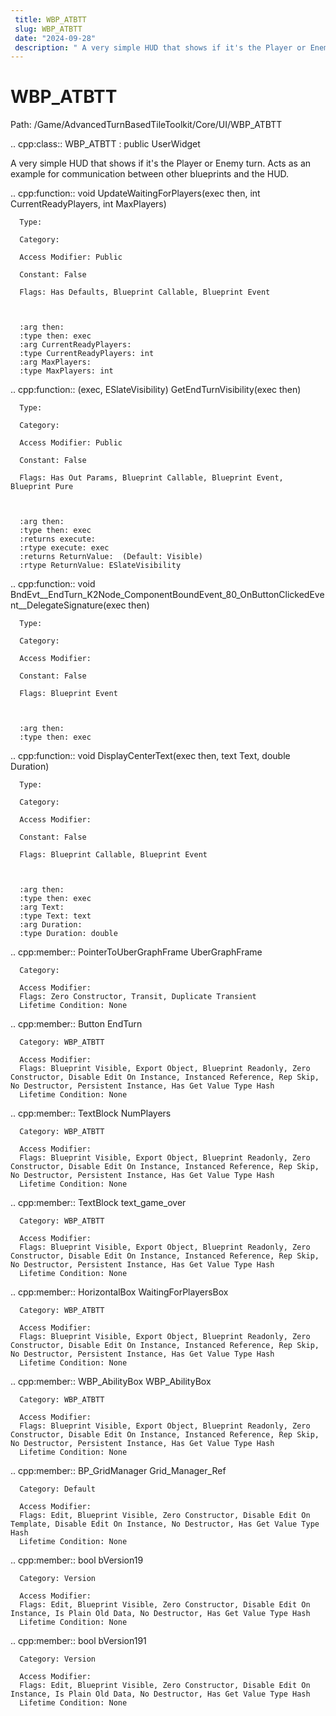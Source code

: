 ```yaml
---
 title: WBP_ATBTT
 slug: WBP_ATBTT
 date: "2024-09-28"
 description: " A very simple HUD that shows if it's the Player or Enemy turn. Acts as an example for communication between other blueprints and the HUD."
---
```


WBP_ATBTT
==========

Path: /Game/AdvancedTurnBasedTileToolkit/Core/UI/WBP_ATBTT

.. cpp:class:: WBP_ATBTT : public UserWidget

   A very simple HUD that shows if it's the Player or Enemy turn. Acts as an example for communication between other blueprints and the HUD.

   .. cpp:function:: void UpdateWaitingForPlayers(exec then, int CurrentReadyPlayers, int MaxPlayers)

      Type: 

      Category: 

      Access Modifier: Public

      Constant: False

      Flags: Has Defaults, Blueprint Callable, Blueprint Event

      

      :arg then: 
      :type then: exec
      :arg CurrentReadyPlayers: 
      :type CurrentReadyPlayers: int
      :arg MaxPlayers: 
      :type MaxPlayers: int

   .. cpp:function:: (exec, ESlateVisibility) GetEndTurnVisibility(exec then)

      Type: 

      Category: 

      Access Modifier: Public

      Constant: False

      Flags: Has Out Params, Blueprint Callable, Blueprint Event, Blueprint Pure

      

      :arg then: 
      :type then: exec
      :returns execute: 
      :rtype execute: exec
      :returns ReturnValue:  (Default: Visible)
      :rtype ReturnValue: ESlateVisibility

   .. cpp:function:: void BndEvt__EndTurn_K2Node_ComponentBoundEvent_80_OnButtonClickedEvent__DelegateSignature(exec then)

      Type: 

      Category: 

      Access Modifier: 

      Constant: False

      Flags: Blueprint Event

      

      :arg then: 
      :type then: exec

   .. cpp:function:: void DisplayCenterText(exec then, text Text, double Duration)

      Type: 

      Category: 

      Access Modifier: 

      Constant: False

      Flags: Blueprint Callable, Blueprint Event

      

      :arg then: 
      :type then: exec
      :arg Text: 
      :type Text: text
      :arg Duration: 
      :type Duration: double

   .. cpp:member:: PointerToUberGraphFrame UberGraphFrame

      Category: 

      Access Modifier: 
      Flags: Zero Constructor, Transit, Duplicate Transient
      Lifetime Condition: None

      

   .. cpp:member:: Button EndTurn

      Category: WBP_ATBTT

      Access Modifier: 
      Flags: Blueprint Visible, Export Object, Blueprint Readonly, Zero Constructor, Disable Edit On Instance, Instanced Reference, Rep Skip, No Destructor, Persistent Instance, Has Get Value Type Hash
      Lifetime Condition: None

      

   .. cpp:member:: TextBlock NumPlayers

      Category: WBP_ATBTT

      Access Modifier: 
      Flags: Blueprint Visible, Export Object, Blueprint Readonly, Zero Constructor, Disable Edit On Instance, Instanced Reference, Rep Skip, No Destructor, Persistent Instance, Has Get Value Type Hash
      Lifetime Condition: None

      

   .. cpp:member:: TextBlock text_game_over

      Category: WBP_ATBTT

      Access Modifier: 
      Flags: Blueprint Visible, Export Object, Blueprint Readonly, Zero Constructor, Disable Edit On Instance, Instanced Reference, Rep Skip, No Destructor, Persistent Instance, Has Get Value Type Hash
      Lifetime Condition: None

      

   .. cpp:member:: HorizontalBox WaitingForPlayersBox

      Category: WBP_ATBTT

      Access Modifier: 
      Flags: Blueprint Visible, Export Object, Blueprint Readonly, Zero Constructor, Disable Edit On Instance, Instanced Reference, Rep Skip, No Destructor, Persistent Instance, Has Get Value Type Hash
      Lifetime Condition: None

      

   .. cpp:member:: WBP_AbilityBox WBP_AbilityBox

      Category: WBP_ATBTT

      Access Modifier: 
      Flags: Blueprint Visible, Export Object, Blueprint Readonly, Zero Constructor, Disable Edit On Instance, Instanced Reference, Rep Skip, No Destructor, Persistent Instance, Has Get Value Type Hash
      Lifetime Condition: None

      

   .. cpp:member:: BP_GridManager Grid_Manager_Ref

      Category: Default

      Access Modifier: 
      Flags: Edit, Blueprint Visible, Zero Constructor, Disable Edit On Template, Disable Edit On Instance, No Destructor, Has Get Value Type Hash
      Lifetime Condition: None

      

   .. cpp:member:: bool bVersion19

      Category: Version

      Access Modifier: 
      Flags: Edit, Blueprint Visible, Zero Constructor, Disable Edit On Instance, Is Plain Old Data, No Destructor, Has Get Value Type Hash
      Lifetime Condition: None

      

   .. cpp:member:: bool bVersion191

      Category: Version

      Access Modifier: 
      Flags: Edit, Blueprint Visible, Zero Constructor, Disable Edit On Instance, Is Plain Old Data, No Destructor, Has Get Value Type Hash
      Lifetime Condition: None

      

